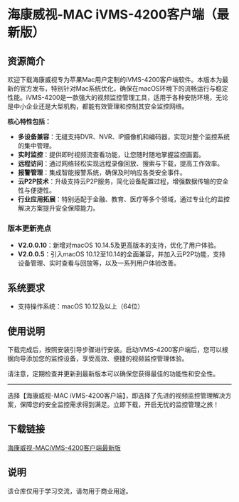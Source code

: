 # 海康威视-MAC iVMS-4200客户端（最新版）

## 资源简介

欢迎下载海康威视专为苹果Mac用户定制的iVMS-4200客户端软件。本版本为最新的官方发布，特别针对Mac系统优化，确保在macOS环境下的流畅运行与稳定性能。iVMS-4200是一款强大的视频监控管理工具，适用于各种安防环境，无论是中小企业还是大型机构，都能有效管理和控制其安全监控网络。

**核心特性包括：**
- **多设备兼容**：无缝支持DVR、NVR、IP摄像机和编码器，实现对整个监控系统的集中管理。
- **实时监控**：提供即时视频流查看功能，让您随时随地掌握监控画面。
- **远程访问**：通过网络轻松实现远程录像回放、搜索与下载，提高工作效率。
- **报警管理**：集成智能报警系统，确保及时响应各类安全事件。
- **云P2P技术**：升级支持云P2P服务，简化设备配置过程，增强数据传输的安全性与便捷性。
- **行业应用拓展**：特别适配于金融、教育、医疗等多个领域，通过专业化的监控解决方案提升安全保障能力。

### 版本更新亮点
- **V2.0.0.10**：新增对macOS 10.14.5及更高版本的支持，优化了用户体验。
- **V2.0.0.5**：引入macOS 10.12至10.14的全面兼容，并加入云P2P功能，支持设备管理、实时查看与回放等，以及一系列用户体验改善。

## 系统要求
- 支持操作系统：macOS 10.12及以上（64位）

## 使用说明
下载完成后，按照安装引导步骤进行安装。启动iVMS-4200客户端后，您可以根据向导添加您的监控设备，享受高效、便捷的视频监控管理体验。

请注意，定期检查并更新到最新版本可以确保您获得最佳的功能性和安全性。

---

选择【海康威视-MAC iVMS-4200客户端】，即选择了先进的视频监控管理解决方案，保障您的安全监控需求得到满足。立即下载，开启无忧的监控管理之旅！

## 下载链接
[海康威视-MACiVMS-4200客户端最新版](https://pan.quark.cn/s/fc6a14086c76)

## 说明

该仓库仅用于学习交流，请勿用于商业用途。
